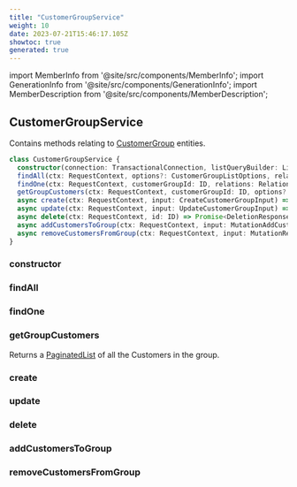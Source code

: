 ```yaml
---
title: "CustomerGroupService"
weight: 10
date: 2023-07-21T15:46:17.105Z
showtoc: true
generated: true
---
```

<!-- This file was generated from the Vendure source. Do not modify. Instead, re-run the "docs:build" script -->
import MemberInfo from '@site/src/components/MemberInfo';
import GenerationInfo from '@site/src/components/GenerationInfo';
import MemberDescription from '@site/src/components/MemberDescription';


## CustomerGroupService

<GenerationInfo sourceFile="packages/core/src/service/services/customer-group.service.ts" sourceLine="37" packageName="@vendure/core" />

Contains methods relating to <a href='/reference/typescript-api/entities/customer-group#customergroup'>CustomerGroup</a> entities.

```ts title="Signature"
class CustomerGroupService {
  constructor(connection: TransactionalConnection, listQueryBuilder: ListQueryBuilder, historyService: HistoryService, eventBus: EventBus, customFieldRelationService: CustomFieldRelationService)
  findAll(ctx: RequestContext, options?: CustomerGroupListOptions, relations: RelationPaths<CustomerGroup> = []) => Promise<PaginatedList<CustomerGroup>>;
  findOne(ctx: RequestContext, customerGroupId: ID, relations: RelationPaths<CustomerGroup> = []) => Promise<CustomerGroup | undefined>;
  getGroupCustomers(ctx: RequestContext, customerGroupId: ID, options?: CustomerListOptions) => Promise<PaginatedList<Customer>>;
  async create(ctx: RequestContext, input: CreateCustomerGroupInput) => Promise<CustomerGroup>;
  async update(ctx: RequestContext, input: UpdateCustomerGroupInput) => Promise<CustomerGroup>;
  async delete(ctx: RequestContext, id: ID) => Promise<DeletionResponse>;
  async addCustomersToGroup(ctx: RequestContext, input: MutationAddCustomersToGroupArgs) => Promise<CustomerGroup>;
  async removeCustomersFromGroup(ctx: RequestContext, input: MutationRemoveCustomersFromGroupArgs) => Promise<CustomerGroup>;
}
```

<div className="members-wrapper">

### constructor

<MemberInfo kind="method" type="(connection: <a href='/reference/typescript-api/data-access/transactional-connection#transactionalconnection'>TransactionalConnection</a>, listQueryBuilder: <a href='/reference/typescript-api/data-access/list-query-builder#listquerybuilder'>ListQueryBuilder</a>, historyService: <a href='/reference/typescript-api/services/history-service#historyservice'>HistoryService</a>, eventBus: <a href='/reference/typescript-api/events/event-bus#eventbus'>EventBus</a>, customFieldRelationService: CustomFieldRelationService) => CustomerGroupService"   />


### findAll

<MemberInfo kind="method" type="(ctx: <a href='/reference/typescript-api/request/request-context#requestcontext'>RequestContext</a>, options?: CustomerGroupListOptions, relations: RelationPaths&#60;<a href='/reference/typescript-api/entities/customer-group#customergroup'>CustomerGroup</a>&#62; = []) => Promise&#60;<a href='/reference/typescript-api/common/paginated-list#paginatedlist'>PaginatedList</a>&#60;<a href='/reference/typescript-api/entities/customer-group#customergroup'>CustomerGroup</a>&#62;&#62;"   />


### findOne

<MemberInfo kind="method" type="(ctx: <a href='/reference/typescript-api/request/request-context#requestcontext'>RequestContext</a>, customerGroupId: <a href='/reference/typescript-api/common/id#id'>ID</a>, relations: RelationPaths&#60;<a href='/reference/typescript-api/entities/customer-group#customergroup'>CustomerGroup</a>&#62; = []) => Promise&#60;<a href='/reference/typescript-api/entities/customer-group#customergroup'>CustomerGroup</a> | undefined&#62;"   />


### getGroupCustomers

<MemberInfo kind="method" type="(ctx: <a href='/reference/typescript-api/request/request-context#requestcontext'>RequestContext</a>, customerGroupId: <a href='/reference/typescript-api/common/id#id'>ID</a>, options?: CustomerListOptions) => Promise&#60;<a href='/reference/typescript-api/common/paginated-list#paginatedlist'>PaginatedList</a>&#60;<a href='/reference/typescript-api/entities/customer#customer'>Customer</a>&#62;&#62;"   />

Returns a <a href='/reference/typescript-api/common/paginated-list#paginatedlist'>PaginatedList</a> of all the Customers in the group.
### create

<MemberInfo kind="method" type="(ctx: <a href='/reference/typescript-api/request/request-context#requestcontext'>RequestContext</a>, input: CreateCustomerGroupInput) => Promise&#60;<a href='/reference/typescript-api/entities/customer-group#customergroup'>CustomerGroup</a>&#62;"   />


### update

<MemberInfo kind="method" type="(ctx: <a href='/reference/typescript-api/request/request-context#requestcontext'>RequestContext</a>, input: UpdateCustomerGroupInput) => Promise&#60;<a href='/reference/typescript-api/entities/customer-group#customergroup'>CustomerGroup</a>&#62;"   />


### delete

<MemberInfo kind="method" type="(ctx: <a href='/reference/typescript-api/request/request-context#requestcontext'>RequestContext</a>, id: <a href='/reference/typescript-api/common/id#id'>ID</a>) => Promise&#60;DeletionResponse&#62;"   />


### addCustomersToGroup

<MemberInfo kind="method" type="(ctx: <a href='/reference/typescript-api/request/request-context#requestcontext'>RequestContext</a>, input: MutationAddCustomersToGroupArgs) => Promise&#60;<a href='/reference/typescript-api/entities/customer-group#customergroup'>CustomerGroup</a>&#62;"   />


### removeCustomersFromGroup

<MemberInfo kind="method" type="(ctx: <a href='/reference/typescript-api/request/request-context#requestcontext'>RequestContext</a>, input: MutationRemoveCustomersFromGroupArgs) => Promise&#60;<a href='/reference/typescript-api/entities/customer-group#customergroup'>CustomerGroup</a>&#62;"   />




</div>
